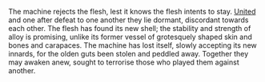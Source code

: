 ---
---

The machine rejects the flesh, lest it knows the flesh intents to stay. 
[United](Reddened%20Warmachine) and one after defeat to one another they lie dormant, discordant towards each other. 
The flesh has found its new shell; the stability and strength of alloy is promising, unlike its former vessel of grotesquely shaped skin and bones and carapaces. 
The machine has lost itself, slowly accepting its new innards, for the olden guts been stolen and peddled away. 
Together they may awaken anew, sought to terrorise those who played them against another. 
